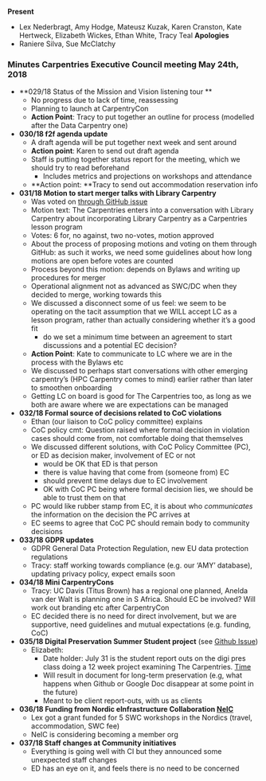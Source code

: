 **Present**
* Lex Nederbragt, Amy Hodge, Mateusz Kuzak, Karen Cranston, Kate Hertweck, Elizabeth Wickes, Ethan White, Tracy Teal
**Apologies**
* Raniere Silva, Sue McClatchy
### Minutes Carpentries Executive Council meeting May 24th, 2018
* **029/18 Status of the Mission and Vision listening tour **
    * No progress due to lack of time, reassessing
    * Planning to launch at CarpentryCon
    * **Action Point**: Tracy to put together an outline for process (modelled after the Data Carpentry one)
* **030/18 f2f agenda update**
    * A draft agenda will be put together next week and sent around
    * **Action point**: Karen to send out draft agenda
    * Staff is putting together status report for the meeting, which we should try to read beforehand
        * Includes metrics and projections on workshops and attendance
    * **Action point: **Tracy to send out accommodation reservation info
* **031/18 Motion to start merger talks with Library Carpentry**
    * Was voted on [through GitHub issue](https://github.com/carpentries/executive-council/issues/13)
    * Motion text: The Carpentries enters into a conversation with Library Carpentry about incorporating Library Carpentry as a Carpentries lesson program
    * Votes: 6 for, no against, two no-votes, motion approved
    * About the process of proposing motions and voting on them through GitHub: as such it works, we need some guidelines about how long motions are open before votes are counted
    * Process beyond this motion: depends on Bylaws and writing up procedures for merger
    * Operational alignment not as advanced as SWC/DC when they decided to merge, working towards this
    * We discussed a disconnect some of us feel: we seem to be operating on the tacit assumption that we WILL accept LC as a lesson program, rather than actually considering whether it’s a good fit
        * do we set a minimum time between an agreement to start discussions and a potential EC decision?
    * **Action Point**: Kate to communicate to LC where we are in the process with the Bylaws etc
    * We discussed to perhaps start conversations with other emerging carpentry’s (HPC Carpentry comes to mind) earlier rather than later to smoothen onboarding
    * Getting LC on board is good for The Carpentries too, as long as we both are aware where we are expectations can be managed
* **032/18 Formal source of decisions related to CoC violations**
    * Ethan (our liaison to CoC policy committee) explains
    * CoC policy cmt: Question raised where formal decision in violation cases should come from, not comfortable doing that themselves
    * We discussed different solutions, with CoC Policy Committee (PC), or ED as decision maker, involvement of EC or not
        * would be OK that ED is that person
        * there is value having that come from (someone from) EC
        * should prevent time delays due to EC involvement
        * OK with CoC PC being where formal decision lies, we should be able to trust them on that
    * PC would like rubber stamp from EC, it is about who *communicates* the information on the decision the PC arrives at
    * EC seems to agree that CoC PC should remain body to community decisions
* **033/18 GDPR updates**
    * GDPR General Data Protection Regulation, new EU data protection regulations
    * Tracy: staff working towards compliance (e.g. our ‘AMY’ database), updating privacy policy, expect emails soon
* **034/18 Mini CarpentryCons**
    * Tracy: UC Davis (Titus Brown) has a regional one planned, Anelda van der Walt is planning one in S Africa. Should EC be involved? Will work out branding etc after CarpentryCon
    * EC decided there is no need for direct involvement, but we are supportive, need guidelines and mutual expectations (e.g. funding, CoC)
* **035/18 Digital Preservation Summer Student project** (see [Github Issue](https://github.com/carpentries-ec/minutes-private/issues/1))
    * Elizabeth:
        * Date holder: July 31 is the student report outs on the digi pres class doing a 12 week project examining The Carpentries.  [Time](https://www.timeanddate.com/worldclock/fixedtime.html?msg=Digi+pres+student+report+outs&iso=20180731T18&p1=3704&ah=3)
        * Will result in document for long-term preservation (e.g, what happens when Github or Google Doc disappear at some point in the future)
        * Meant to be client report-outs, with us as clients
* **036/18 Funding from Nordic eInfrastructure Collaboration [NeIC](http://neic.no/)**
    * Lex got a grant funded for 5 SWC workshops in the Nordics (travel, accommodation, SWC fee)
    * NeIC is considering becoming a member org
* **037/18 Staff changes at Community initiatives**
    * Everything is going well with CI but they announced some unexpected staff changes
    * ED has an eye on it, and feels there is no need to be concerned

